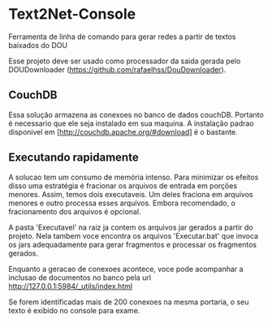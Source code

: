 # Text2Net-Console
Ferramenta de linha de comando para gerar redes a partir de textos baixados do DOU

Esse projeto deve ser usado como processador da saida gerada pelo DOUDownloader (https://github.com/rafaelhss/DouDownloader).


## CouchDB
Essa solução armazena as conexoes no banco de dados couchDB. Portanto é necessario que ele seja instalado em sua maquina. A instalação padrao disponivel em [http://couchdb.apache.org/#download] é o bastante.



## Executando rapidamente

A solucao tem um consumo de memória intenso. Para minimizar os efeitos disso uma estratégia é fracionar os arquivos de entrada em porções menores.
Assim, temos dois executaveis. Um deles fraciona em arquivos menores e outro processa esses arquivos. Embora recomendado, o fracionamento dos arquivos é opcional.


A pasta 'Executavel' na raiz ja contem os arquivos jar gerados a partir do projeto. Nela tambem voce encontra os arquivos 'Executar.bat' que invoca os jars adequadamente para gerar fragmentos e processar os fragmentos gerados.



Enquanto a geracao de conexoes acontece, voce pode acompanhar a inclusao de documentos no banco pela url http://127.0.0.1:5984/_utils/index.html

Se forem identificadas mais de 200 conexoes na mesma portaria, o seu texto é exibido no console para exame. 
